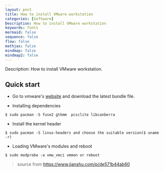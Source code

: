 ```yaml
---
layout: post
title: How to install VMware workstation
categories: [Software]
Description: How to install VMware workstation
keywords: fonts
mermaid: false
sequence: false
flow: false
mathjax: false
mindmap: false
mindmap2: false
---
```


Description: How to install VMware workstation.

## Quick start

- Go to vmware's [website](https://www.vmware.com/) and download the latest bundle file.

- Installing dependencies
 
 `$ sudo pacman -S fuse2 gtkmm  pcsclite libcanberra`
 
- Install the kernel header

 `$ sudo pacman -S linux-headers and choose the suitable version($ uname -r)`
 
- Loading VMware's modules and reboot

 `$ sudo modprobe -a vmw_vmci vmmon or reboot`
 
> source from https://www.jianshu.com/p/de571b44ab60





